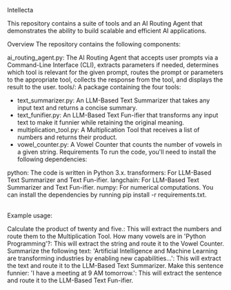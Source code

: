 Intellecta

This repository contains a suite of tools and an AI Routing Agent that demonstrates the ability to build scalable and efficient AI applications.

Overview
The repository contains the following components:

ai_routing_agent.py: The AI Routing Agent that accepts user prompts via a Command-Line Interface (CLI), extracts parameters if needed, determines which tool is relevant for the given prompt, routes the prompt or parameters to the appropriate tool, collects the response from the tool, and displays the result to the user.
tools/: A package containing the four tools:
+ text_summarizer.py: An LLM-Based Text Summarizer that takes any input text and returns a concise summary.
+ text_funifier.py: An LLM-Based Text Fun-ifier that transforms any input text to make it funnier while retaining the original meaning.
+ multiplication_tool.py: A Multiplication Tool that receives a list of numbers and returns their product.
+ vowel_counter.py: A Vowel Counter that counts the number of vowels in a given string.
Requirements
To run the code, you'll need to install the following dependencies:

python: The code is written in Python 3.x.
transformers: For LLM-Based Text Summarizer and Text Fun-ifier.
langchain: For LLM-Based Text Summarizer and Text Fun-ifier.
numpy: For numerical computations.
You can install the dependencies by running pip install -r requirements.txt.

<br>
Example usage:

Calculate the product of twenty and five.: This will extract the numbers and route them to the Multiplication Tool.
How many vowels are in 'Python Programming'?: This will extract the string and route it to the Vowel Counter.
Summarize the following text: 'Artificial Intelligence and Machine Learning are transforming industries by enabling new capabilities...': This will extract the text and route it to the LLM-Based Text Summarizer.
Make this sentence funnier: 'I have a meeting at 9 AM tomorrow.': This will extract the sentence and route it to the LLM-Based Text Fun-ifier.
